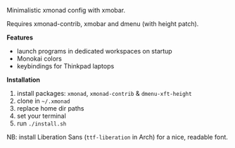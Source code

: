 Minimalistic xmonad config with xmobar.

Requires xmonad-contrib, xmobar and dmenu (with height patch).

**Features**

* launch programs in dedicated workspaces on startup
* Monokai colors
* keybindings for Thinkpad laptops

**Installation**

1. install packages: `xmonad`, `xmonad-contrib` & `dmenu-xft-height`
2. clone in `~/.xmonad`
3. replace home dir paths
4. set your terminal
5. run `./install.sh`

NB: install Liberation Sans (`ttf-liberation` in Arch) for a nice, readable font.
